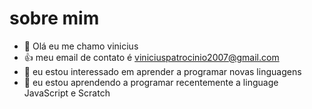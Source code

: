 # sobre mim


- 👋 Olá eu me chamo vinicius
- 👍 meu email de contato é viniciuspatrocinio2007@gmail.com
- 👀 eu estou interessado em aprender a programar novas linguagens 
- 🌱 eu estou aprendendo a programar recentemente a linguage JavaScript e Scratch


<!---
vinezinho/vinezinho is a ✨ special ✨ repository because its `README.md` (this file) appears on your GitHub profile.
You can click the Preview link to take a look at your changes.
--->
